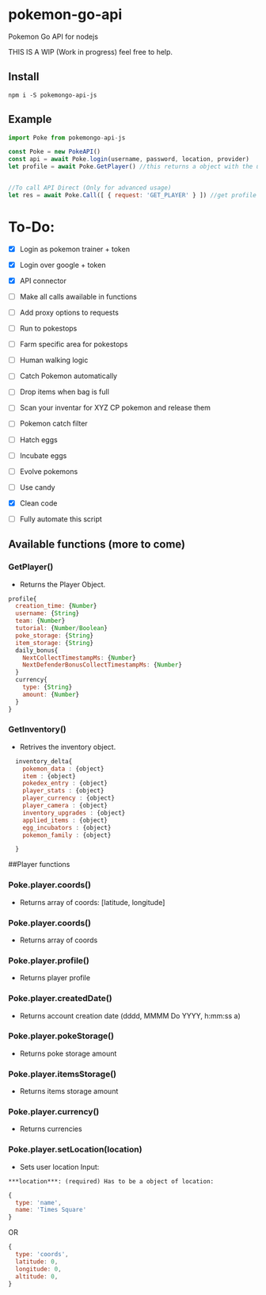 # pokemon-go-api
Pokemon Go API for nodejs

THIS IS A WIP (Work in progress) feel free to help.

## Install
```
npm i -S pokemongo-api-js
```


## Example

```js
import Poke from pokemongo-api-js
```

```js
const Poke = new PokeAPI()
const api = await Poke.login(username, password, location, provider)
let profile = await Poke.GetPlayer() //this returns a object with the user profile


//To call API Direct (Only for advanced usage)
let res = await Poke.Call([ { request: 'GET_PLAYER' } ]) //get profile

```

# To-Do:
- [x] Login as pokemon trainer + token
- [x] Login over google + token
- [x] API connector
- [ ] Make all calls awailable in functions
- [ ] Add proxy options to requests
- [ ] Run to pokestops
- [ ] Farm specific area for pokestops
- [ ] Human walking logic
- [ ] Catch Pokemon automatically
- [ ] Drop items when bag is full
- [ ] Scan your inventar for XYZ CP pokemon and release them
- [ ] Pokemon catch filter
- [ ] Hatch eggs
- [ ] Incubate eggs
- [ ] Evolve pokemons
- [ ] Use candy
- [x] Clean code
- [ ] Fully automate this script



## Available functions (more to come)

### GetPlayer()
- Returns the Player Object.

```js
profile{
  creation_time: {Number}
  username: {String}
  team: {Number}
  tutorial: {Number/Boolean}
  poke_storage: {String}
  item_storage: {String}
  daily_bonus{
    NextCollectTimestampMs: {Number}
    NextDefenderBonusCollectTimestampMs: {Number}
  }
  currency{
    type: {String}
    amount: {Number}
  }
}
```


### GetInventory()
- Retrives the inventory object.

```js
  inventory_delta{
    pokemon_data : {object}
    item : {object}
    pokedex_entry : {object}
    player_stats : {object}
    player_currency : {object}
    player_camera : {object}
    inventory_upgrades : {object}
    applied_items : {object}
    egg_incubators : {object}
    pokemon_family : {object}

  }
```

##Player functions

### Poke.player.coords()
- Returns array of coords: [latitude, longitude]

### Poke.player.coords()
- Returns array of coords

### Poke.player.profile()
- Returns player profile

### Poke.player.createdDate()
- Returns account creation date (dddd, MMMM Do YYYY, h:mm:ss a)

### Poke.player.pokeStorage()
- Returns poke storage amount

### Poke.player.itemsStorage()
- Returns items storage amount

### Poke.player.currency()
- Returns currencies

### Poke.player.setLocation(location)
- Sets user location
Input:
```
***location***: (required) Has to be a object of location:
```
```js
{
  type: 'name',
  name: 'Times Square'
}
```
OR
```js
{
  type: 'coords',
  latitude: 0,
  longitude: 0,
  altitude: 0,
}


